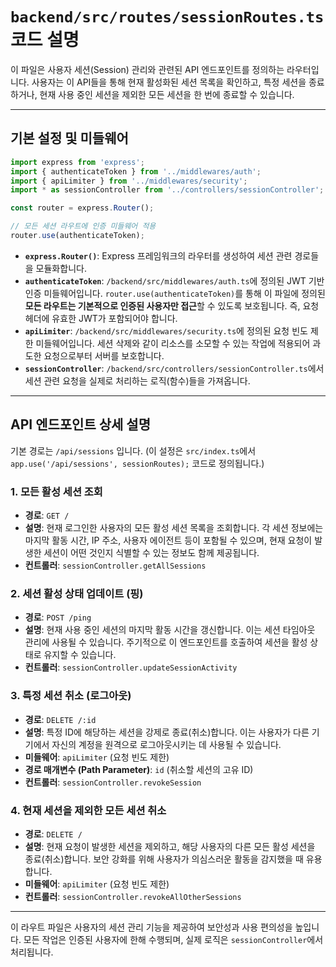 # `backend/src/routes/sessionRoutes.ts` 코드 설명

이 파일은 사용자 세션(Session) 관리와 관련된 API 엔드포인트를 정의하는 라우터입니다. 사용자는 이 API들을 통해 현재 활성화된 세션 목록을 확인하고, 특정 세션을 종료하거나, 현재 사용 중인 세션을 제외한 모든 세션을 한 번에 종료할 수 있습니다.

---

## 기본 설정 및 미들웨어

```typescript
import express from 'express';
import { authenticateToken } from '../middlewares/auth';
import { apiLimiter } from '../middlewares/security';
import * as sessionController from '../controllers/sessionController';

const router = express.Router();

// 모든 세션 라우트에 인증 미들웨어 적용
router.use(authenticateToken);
```

-   **`express.Router()`**: Express 프레임워크의 라우터를 생성하여 세션 관련 경로들을 모듈화합니다.
-   **`authenticateToken`**: `/backend/src/middlewares/auth.ts`에 정의된 JWT 기반 인증 미들웨어입니다. `router.use(authenticateToken)`를 통해 이 파일에 정의된 **모든 라우트는 기본적으로 인증된 사용자만 접근**할 수 있도록 보호됩니다. 즉, 요청 헤더에 유효한 JWT가 포함되어야 합니다.
-   **`apiLimiter`**: `/backend/src/middlewares/security.ts`에 정의된 요청 빈도 제한 미들웨어입니다. 세션 삭제와 같이 리소스를 소모할 수 있는 작업에 적용되어 과도한 요청으로부터 서버를 보호합니다.
-   **`sessionController`**: `/backend/src/controllers/sessionController.ts`에서 세션 관련 요청을 실제로 처리하는 로직(함수)들을 가져옵니다.

---

## API 엔드포인트 상세 설명

기본 경로는 `/api/sessions` 입니다. (이 설정은 `src/index.ts`에서 `app.use('/api/sessions', sessionRoutes);` 코드로 정의됩니다.)

### 1. 모든 활성 세션 조회

-   **경로**: `GET /`
-   **설명**: 현재 로그인한 사용자의 모든 활성 세션 목록을 조회합니다. 각 세션 정보에는 마지막 활동 시간, IP 주소, 사용자 에이전트 등이 포함될 수 있으며, 현재 요청이 발생한 세션이 어떤 것인지 식별할 수 있는 정보도 함께 제공됩니다.
-   **컨트롤러**: `sessionController.getAllSessions`

### 2. 세션 활성 상태 업데이트 (핑)

-   **경로**: `POST /ping`
-   **설명**: 현재 사용 중인 세션의 마지막 활동 시간을 갱신합니다. 이는 세션 타임아웃 관리에 사용될 수 있습니다. 주기적으로 이 엔드포인트를 호출하여 세션을 활성 상태로 유지할 수 있습니다.
-   **컨트롤러**: `sessionController.updateSessionActivity`

### 3. 특정 세션 취소 (로그아웃)

-   **경로**: `DELETE /:id`
-   **설명**: 특정 ID에 해당하는 세션을 강제로 종료(취소)합니다. 이는 사용자가 다른 기기에서 자신의 계정을 원격으로 로그아웃시키는 데 사용될 수 있습니다.
-   **미들웨어**: `apiLimiter` (요청 빈도 제한)
-   **경로 매개변수 (Path Parameter)**: `id` (취소할 세션의 고유 ID)
-   **컨트롤러**: `sessionController.revokeSession`

### 4. 현재 세션을 제외한 모든 세션 취소

-   **경로**: `DELETE /`
-   **설명**: 현재 요청이 발생한 세션을 제외하고, 해당 사용자의 다른 모든 활성 세션을 종료(취소)합니다. 보안 강화를 위해 사용자가 의심스러운 활동을 감지했을 때 유용합니다.
-   **미들웨어**: `apiLimiter` (요청 빈도 제한)
-   **컨트롤러**: `sessionController.revokeAllOtherSessions`

---

이 라우트 파일은 사용자의 세션 관리 기능을 제공하여 보안성과 사용 편의성을 높입니다. 모든 작업은 인증된 사용자에 한해 수행되며, 실제 로직은 `sessionController`에서 처리됩니다.

